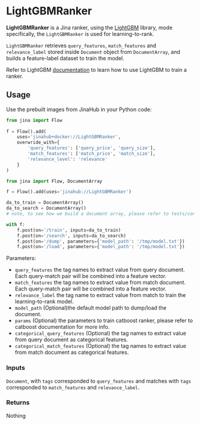 # LightGBMRanker

**LightGBMRanker** is a Jina ranker, using the [LightGBM](https://github.com/microsoft/LightGBM) library, mode specifically, the `LightGBMRanker` is used for learning-to-rank.

`LightGBMRanker` retrieves `query_features`, `match_features` and `relevance_label` stored inside `Document` object from `DocumentArray`, and builds a feature-label dataset to train the model.






Refer to LightGBM [documentation](https://github.com/microsoft/LightGBM/tree/master/examples/lambdarank) to learn how to use LightGBM to train a ranker.

## Usage



Use the prebuilt images from JinaHub in your Python code: 

```python
from jina import Flow
	
f = Flow().add(
    uses='jinahub+docker://LightGBMRanker',
    overwride_with={
        'query_features': ['query_price', 'query_size'],
        'match_features': ['match_price', 'match_size'],
        'relevance_level': 'relevance'
    }
)
```

```python
from jina import Flow, DocumentArray

f = Flow().add(uses='jinahub://LightGBMRanker')

da_to_train = DocumentArray()
da_to_search = DocumentArray()
# note, to see how we build a document array, please refer to tests/conftest.py

with f:
    f.post(on='/train', inputs=da_to_train)
    f.post(on='/search', inputs=da_to_search)
    f.post(on='/dump', parameters={'model_path': '/tmp/model.txt'})
    f.post(on='/load', parameters={'model_path': '/tmp/model.txt'})
```

Parameters:

- `query_features` the tag names to extract value from query document. Each query-match pair will be combined into a feature vector.
- `match_features` the tag names to extract value from match document. Each query-match pair will be combined into a feature vector.
- `relevance_label` the tag name to extract value from match to train the learning-to-rank model.
- `model_path` (Optional)the default model path to dump/load the document.
- `params` (Optional) the parameters to train catboost ranker, please refer to catboost documentation for more info.
- `categorical_query_features` (Optional) the tag names to extract value from query document as categorical features.
- `categorical_match_features` (Optional) the tag names to extract value from match document as categorical features.

### Inputs 

`Document`, with `tags` corresponded to `query_features` and matches with `tags` corresponded to `match_features` and `relevance_label`.

### Returns

Nothing
